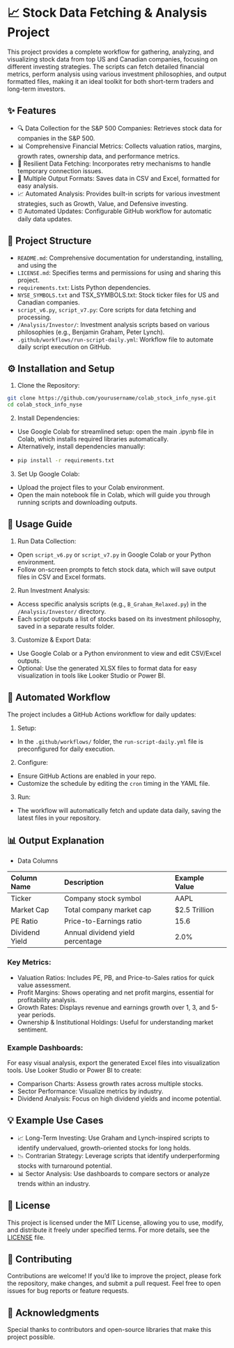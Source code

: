 # 📈 Stock Data Fetching & Analysis Project

This project provides a complete workflow for gathering, analyzing, and visualizing stock data from top US and Canadian companies, focusing on different investing strategies. The scripts can fetch detailed financial metrics, perform analysis using various investment philosophies, and output formatted files, making it an ideal toolkit for both short-term traders and long-term investors.

## ✨ Features
- 🔍 Data Collection for the S&P 500 Companies: Retrieves stock data for companies in the S&P 500.
- 📊 Comprehensive Financial Metrics: Collects valuation ratios, margins, growth rates, ownership data, and performance metrics.
- 🔄 Resilient Data Fetching: Incorporates retry mechanisms to handle temporary connection issues.
- 💾 Multiple Output Formats: Saves data in CSV and Excel, formatted for easy analysis.
- 📈 Automated Analysis: Provides built-in scripts for various investment strategies, such as Growth, Value, and Defensive investing.
- ⏰ Automated Updates: Configurable GitHub workflow for automatic daily data updates.

## 📁 Project Structure
- `README.md`: Comprehensive documentation for understanding, installing, and using the 
- `LICENSE.md`: Specifies terms and permissions for using and sharing this project.
- `requirements.txt`: Lists Python dependencies.
- `NYSE_SYMBOLS.txt` and TSX_SYMBOLS.txt: Stock ticker files for US and Canadian companies.
- `script_v6.py`, `script_v7.py`: Core scripts for data fetching and processing.
- `/Analysis/Investor/`: Investment analysis scripts based on various philosophies (e.g., Benjamin Graham, Peter Lynch).
- `.github/workflows/run-script-daily.yml`: Workflow file to automate daily script execution on GitHub.

## ⚙️ Installation and Setup
1. Clone the Repository:
```bash
git clone https://github.com/yourusername/colab_stock_info_nyse.git
cd colab_stock_info_nyse
```
2. Install Dependencies:
  - Use Google Colab for streamlined setup: open the main .ipynb file in Colab, which installs required libraries automatically.
  - Alternatively, install dependencies manually:
  - ```bash
    pip install -r requirements.txt
    ```
3. Set Up Google Colab:
  - Upload the project files to your Colab environment.
  - Open the main notebook file in Colab, which will guide you through running scripts and downloading outputs.

## 🚀 Usage Guide
1. Run Data Collection:
  - Open `script_v6.py` or `script_v7.py` in Google Colab or your Python environment.
  - Follow on-screen prompts to fetch stock data, which will save output files in CSV and Excel formats. 
2. Run Investment Analysis:
  - Access specific analysis scripts (e.g., `B_Graham_Relaxed.py`) in the `/Analysis/Investor/` directory.
  - Each script outputs a list of stocks based on its investment philosophy, saved in a separate results folder.
3. Customize & Export Data:
  - Use Google Colab or a Python environment to view and edit CSV/Excel outputs.
  - Optional: Use the generated XLSX files to format data for easy visualization in tools like Looker Studio or Power BI.

## 📅 Automated Workflow
The project includes a GitHub Actions workflow for daily updates:
1. Setup:
  - In the `.github/workflows/` folder, the `run-script-daily.yml` file is preconfigured for daily execution.
2. Configure:
  - Ensure GitHub Actions are enabled in your repo.
  - Customize the schedule by editing the `cron` timing in the YAML file.
3. Run:
  - The workflow will automatically fetch and update data daily, saving the latest files in your repository.

## 📊 Output Explanation
  - Data Columns

| **Column Name** | **Description** | **Example Value** |
| :--------------- | :--------------------------------- | :-------- |
| Ticker | Company stock symbol | AAPL |
| Market Cap | Total company market cap | $2.5 Trillion |
| PE Ratio | Price-to-Earnings ratio | 15.6 |
| Dividend Yield | Annual dividend yield percentage | 2.0% |

### Key Metrics:
  - Valuation Ratios: Includes PE, PB, and Price-to-Sales ratios for quick value assessment.
  - Profit Margins: Shows operating and net profit margins, essential for profitability analysis.
  - Growth Rates: Displays revenue and earnings growth over 1, 3, and 5-year periods.
  - Ownership & Institutional Holdings: Useful for understanding market sentiment.

### Example Dashboards:
For easy visual analysis, export the generated Excel files into visualization tools. Use Looker Studio or Power BI to create:
  - Comparison Charts: Assess growth rates across multiple stocks.
  - Sector Performance: Visualize metrics by industry.
  - Dividend Analysis: Focus on high dividend yields and income potential.

## 💡 Example Use Cases
  - 📈 Long-Term Investing: Use Graham and Lynch-inspired scripts to identify undervalued, growth-oriented stocks for long holds.
  - 📉 Contrarian Strategy: Leverage scripts that identify underperforming stocks with turnaround potential.
  - 📊 Sector Analysis: Use dashboards to compare sectors or analyze trends within an industry.

## 📜 License
This project is licensed under the MIT License, allowing you to use, modify, and distribute it freely under specified terms. For more details, see the [LICENSE](LICENSE.md) file.

## 🤝 Contributing
Contributions are welcome! If you’d like to improve the project, please fork the repository, make changes, and submit a pull request. Feel free to open issues for bug reports or feature requests.

## 🙏 Acknowledgments
Special thanks to contributors and open-source libraries that make this project possible.
